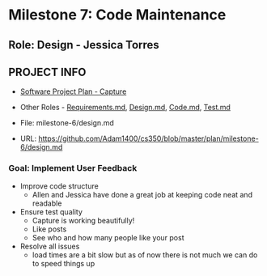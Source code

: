 # Milestone 7: Code Maintenance

## Role: Design - Jessica Torres

## PROJECT INFO
* [Software Project Plan - Capture](https://capture350.herokuapp.com/)

* Other Roles - [Requirements.md](requirements.md), [Design.md](design.md), [Code.md](code.md), [Test.md](test.md)

* File: milestone-6/design.md

* URL: https://github.com/Adam1400/cs350/blob/master/plan/milestone-6/design.md

### Goal: Implement User Feedback
* Improve code structure
    - Allen and Jessica have done a great job at keeping code neat and readable
* Ensure test quality
    - Capture is working beautifully!
    - Like posts
    - See who and how many people like your post
* Resolve all issues
    - load times are a bit slow but as of now there is not much we can do to speed things up
